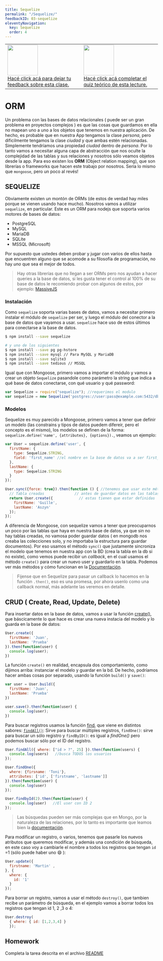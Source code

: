 ```yaml
---
title: Sequelize
permalink: "/Sequelize/"
feedbackID: 03-sequelize
eleventyNavigation:
  key: Sequelize
  order: 4
---
```


<table class="hide" width="100%" style='table-layout:fixed;'>
  <tr>
	  <td>
	  	<a href="https://airtable.com/shrOlYwXwdTEsT4Cq?prefill_clase=03-sequelize">
			<img src="https://static.thenounproject.com/png/204643-200.png" width="100"/>
			<br>
			Hacé click acá para dejar tu feedback sobre esta clase.
	  	</a>
	  </td>
              <td>
      <a href="https://quiz.soyhenry.com/evaluation/new/607879524397ea47a1a8cf87">
        <img src="https://upload.wikimedia.org/wikipedia/commons/thumb/1/1f/HSQuiz.svg/768px-HSQuiz.svg.png" width="100" height="100"/>
        <br>
        Hacé click acá completar el quiz teórico de esta lecture.
      </a>
   </td>
  </tr>
</table>

# ORM

Un problema con las bases de datos relacionales ( puede ser un gran problema en proyectos complejos ) es que las cosas que guardamos en ella no mapean uno a uno a los objetos que tenemos en nuestra aplicación. De hecho, es probable que en nuestra App tengamos la clase _persona_, pero dificilmente tengamos la clase _ciudad_ y que ambas estén relacionadas. Simplemente tendríamos una propiedad _ciudad_ dentro de _persona_.
Por lo tanto vamos a necesitar alguna capa de abstracción que nos oculte la complejidad de las tablas y sus relaciones y nosotros sólo veamos objetos desde la app. Para eso existen los __ORM__ (Object relation mapping), que son librerías o frameworks que hacen este trabajo por nosotros. Sería lo mismo que `mongoose`, pero un poco al revés!

## SEQUELIZE

Obviamente existen un montón de ORMs (de estos de verdad hay miles porque se vienen usando hace mucho). Nosotros vamos a utilizar `sequelize`, en particular. Este es un ORM para nodejs que soporta varios motores de bases de datos:

* PostgreSQL
* MySQL
* MariaDB
* SQLite
* MSSQL (Microsoft)

Por supuesto que ustedes deben probar y jugar con varios de ellos hasta que encuentren alguno que se acomode a su filosofía de programación, no hay _uno_ que sea el mejor de todos.

> Hay otras librerías que no llegan a ser ORMs pero nos ayudan a hacer queries a la base de datos, si les gusta tener el control al 100% de su base de datos le recomiendo probar con algunos de estos, por ejemplo: [MassiveJS](https://github.com/robconery/massive-js)

### Instalación

Como `sequelize` soporta varias bases de datos, vamos a necesitar primero instalar el módulo de `sequelize` per ser, y luego el módulo del conector a la base de datos que vayamos a usar. `sequelize` hace uso de estos últimos para conectarse a la base de datos.

```bash
$ npm install --save sequelize

# y uno de los siguientes
$ npm install --save pg pg-hstore
$ npm install --save mysql // Para MySQL y MariaDB
$ npm install --save sqlite3
$ npm install --save tedious // MSSQL
```

Igual que con Mongoose, primero vamos a importar el módulo y vamos a crear un objeto `Sequelize` pasandole como parámetro la string que indica a qué base de datos conectarse, con qué usuario y qué password:

```javascript
var Sequelize = require("sequelize"); //requerimos el modulo
var sequelize = new Sequelize('postgres://user:pass@example.com:5432/dbname');
```

### Modelos

Sequelize es muy parecido a Mongoose, primero vamos a tener que definir un modelo (las constrains y tipos de datos puedem difereir, pero el concepto es el mismo), los modelos se definen de la forma: `sequelize.define('name', {attributes}, {options}).`, veamos un ejemplo:

```javascript
var User = sequelize.define('user', {
  firstName: {
    type: Sequelize.STRING,
    field: 'first_name' //el nombre en la base de datos va a ser first_name
  },
  lastName: {
    type: Sequelize.STRING
  }
});

User.sync({force: true}).then(function () { //tenemos que usar este método porque 
  // Tabla creadas              // antes de guardar datos en las tablas
  return User.create({            // estas tienen que estar definidas
    firstName: 'Guille',
    lastName: 'Aszyn'
  });
});
```

A diferencia de Mongoose, con sequelize vamos a tener que preocuparnos un poco por las tablas que haya en nuestra base de datos, ya que sin no hay tablas creadas, no vamosa poder guardar datos ( en mongodb nos creaba las colecciones solo, y no importaba la estructura para guardar documentos). Por eso usamos el método `sync()` que justamente sincroniza el modelo que tenemos en nuestra app con la BD (crea la tabla en la db si no existe), como vemos puede recibir un _callback_, en el cual usamos el método `create()` para crear un nuevo user y guardarlo en la tabla. Podemos ver más métodos y cómo funcionan en la [Documentación](http://sequelize.readthedocs.io/en/latest/api/model/).

> Fijense que en Sequelize para pasar un callback lo hacemos en la función `.then()`, eso es una promesa, por ahora usenlo como una callback normal, más adelante las veremos en detalle.

## CRUD ( Create, Read, Update, Delete)

Para insertar datos en la base de datos, vamos a usar la función [create()](http://sequelize.readthedocs.io/en/latest/api/model/#createvalues-options-promiseinstance), que báscicamente lo que hace es crear una nueva instacia del modelo y lo guarda en la base de datos:

```javascript
User.create({
  firstName: 'Juan',
  lastName: 'Prueba'
}).then(function(user) {
  console.log(user);
})
```

La función `create()` en realidad, encapsula dos comportamiento, como dijimos arriba: instanciar el modelo  y guardar en la bd. De hecho, podríamos hacer ambas cosas por separado, usando la función `build()` y `save()`:

```javascript
var user = User.build({
  firstName: 'Juan',
  lastName: 'Prueba'
})

user.save().then(function(user) {
  console.log(user);
})
```

Para buscar registros usamos la función [find](http://sequelize.readthedocs.io/en/latest/api/model/#findalloptions-promisearrayinstance), que viene en distintos sabores: [`findAll()`](http://sequelize.readthedocs.io/en/latest/docs/models-usage/#findall-search-for-multiple-elements-in-the-database): Sirve para buscar múltiples registros, `findOne()`: sirve para buscar un sólo registro y `findByID()`: es igual a _findOne()_ pero podemos buscar sólo por el ID del registro.

```js
User.findAll({ where: ["id > ?", 25] }).then(function(users) {
  console.log(users)   //busca TODOS los usuarios
});

User.findOne({
  where: {firsname: 'Toni'},
  attributes: ['id', ['firstname', 'lastname']]
}).then(function(user) {
  console.log(user)
});

User.findbyId(2).then(function(user) {
  console.log(user)   //El user con ID 2
});
```

> Las búsquedas pueden ser más complejas que en Mongo, por la naturaleza de las relaciones, por lo tanto es importante que leamos bien la [documentación](http://sequelize.readthedocs.io/en/latest/docs/models-usage/#data-retrieval-finders).

Para modificar un registro, o varios, tenemos que pasarle los nuevos atributos que queremos modificar, y además una condición de búsqueda, en este caso voy a cambiarle el nombre a todos los registros que tengan `id` =1 (sólo puede haber uno :smile: ):

```javascript
User.update({
  firstname: 'Martin' ,
}, {
  where: {
    id: '1'
  }
});
```

Para borrar un registro, vamos a usar el método `destroy()`, que tambien recibe un parámetro de búsqueda, en el ejemplo vamos a borrar todos los registros que tengan id 1, 2 ,3 o 4:

```javascript
User.destroy(
  { where: { id: [1,2,3,4] }
  });
```

## Homework

Completa la tarea descrita en el archivo [README](https://github.com/soyHenry/FT-M4/tree/master/03-sequelize/homework)
